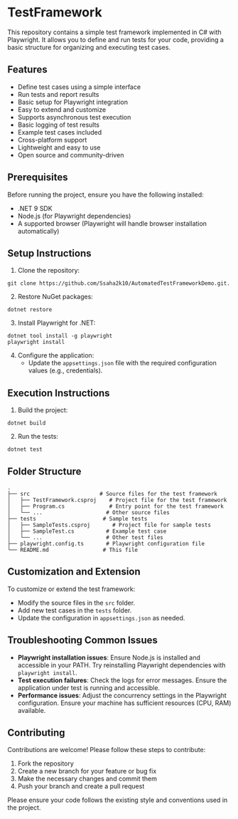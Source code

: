 # TestFramework

This repository contains a simple test framework implemented in C# with Playwright. It allows you to define and run tests for your code, providing a basic structure for organizing and executing test cases.

## Features
- Define test cases using a simple interface
- Run tests and report results
- Basic setup for Playwright integration
- Easy to extend and customize
- Supports asynchronous test execution
- Basic logging of test results
- Example test cases included
- Cross-platform support
- Lightweight and easy to use
- Open source and community-driven
  

## Prerequisites
Before running the project, ensure you have the following installed:
- .NET 9 SDK
- Node.js (for Playwright dependencies)
- A supported browser (Playwright will handle browser installation automatically)

## Setup Instructions
1. Clone the repository:
````````
git clone https://github.com/Ssaha2k10/AutomatedTestFrameworkDemo.git.
````````
2. Restore NuGet packages:
````````
dotnet restore
````````
3. Install Playwright for .NET:
````````
dotnet tool install -g playwright
playwright install
````````

4. Configure the application:
   - Update the `appsettings.json` file with the required configuration values (e.g., credentials).

## Execution Instructions
1. Build the project:
````````
dotnet build
````````
2. Run the tests:
````````
dotnet test
````````

## Folder Structure
````````
.
├── src                      # Source files for the test framework
│   ├── TestFramework.csproj    # Project file for the test framework
│   ├── Program.cs              # Entry point for the test framework
│   └── ...                    # Other source files
├── tests                     # Sample tests
│   ├── SampleTests.csproj       # Project file for sample tests
│   ├── SampleTest.cs          # Example test case
│   └── ...                    # Other test files
├── playwright.config.ts       # Playwright configuration file
└── README.md                 # This file
````````

## Customization and Extension
To customize or extend the test framework:
- Modify the source files in the `src` folder.
- Add new test cases in the `tests` folder.
- Update the configuration in `appsettings.json` as needed.

## Troubleshooting Common Issues
- **Playwright installation issues**: Ensure Node.js is installed and accessible in your PATH. Try reinstalling Playwright dependencies with `playwright install`.
- **Test execution failures**: Check the logs for error messages. Ensure the application under test is running and accessible.
- **Performance issues**: Adjust the concurrency settings in the Playwright configuration. Ensure your machine has sufficient resources (CPU, RAM) available.

## Contributing
Contributions are welcome! Please follow these steps to contribute:
1. Fork the repository
2. Create a new branch for your feature or bug fix
3. Make the necessary changes and commit them
4. Push your branch and create a pull request

Please ensure your code follows the existing style and conventions used in the project.
